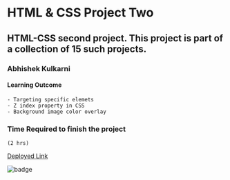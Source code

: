 #   HTML & CSS Project Two

## HTML-CSS second project. This project is part of a collection of 15 such projects.

### Abhishek Kulkarni

#### Learning Outcome
    - Targeting specific elemets
    - Z index property in CSS
    - Background image color overlay

### Time Required to finish the project
    (2 hrs)

 [Deployed Link](https://css-html-project-two.netlify.app/)

![badge](https://img.shields.io/badge/Deployment-Up-green)

